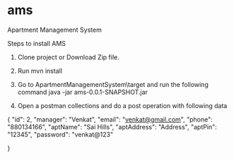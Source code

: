 # ams
Apartment Management System


Steps to install AMS

1. Clone project or Download Zip file.
2. Run mvn install 
3. Go to ApartmentManagementSystem\target and run the following command
   java -jar ams-0.0.1-SNAPSHOT.jar 
   
4. Open a postman collections and do a post operation with following data

{
	"id": 2,
	"manager": "Venkat",
	"email": "venkat@gmail.com",
	"phone": "880134166",
	"aptName": "Sai Hills",
	"aptAddress": "Address",
	"aptPin": "12345",
	"password": "venkat@123"

}

   
